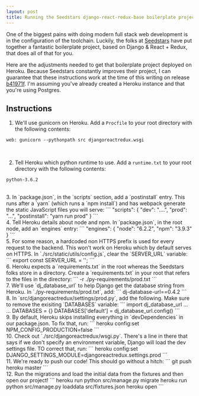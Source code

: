 ```yaml
---
layout: post
title: Running the Seedstars django-react-redux-base boilerplate project on Heroku
---
```


One of the biggest pains with doing modern full stack web development is in the configuration of the toolchain. Luckily, the folks at [Seedstars](https://www.seedstars.com/) have put together a fantastic boilerplate project, based on Django & React + Redux, that does all of that for you. 

Here are the adjustments needed to get that boilerplate project deployed on Heroku. Because Seedstars constantly improves their project, I can guarantee that these instructions work at the time of this writing on release [b41971f](https://github.com/Seedstars/django-react-redux-base/tree/b41971fcfd20ae8feb068870c68db40856db36cb). I'm assuming you've already created a Heroku instance and that you're using Postgres.

## Instructions

1. We'll use gunicorn on Heroku. Add a `Procfile` to your root directory with the following contents:
```
web: gunicorn --pythonpath src djangoreactredux.wsgi
```
<br/>

2. Tell Heroku which python runtime to use. Add a `runtime.txt` to your root directory with the following contents:
```
python-3.6.2
```
<br/>
3. In `package.json`, in the `scripts` section, add a `postinstall` entry. This runs after a `yarn` (which runs a `npm install`) and has webpack generate the static JavaScript files you will serve:  
```
  "scripts": {
      "dev": "....",
      "prod": "...",
      "postinstall": "yarn run prod"
   }
```
<br/>
4. Tell Heroku details about node and npm. In `package.json`, in the root node, add an `engines` entry:
```  
  "engines": {
    "node": "6.2.2",
    "npm": "3.9.3"
  }
```
<br/>
5. For some reason, a hardcoded non HTTPS prefix is used for every request to the backend. This won't work on Heroku which by default serves on HTTPS. In `./src/static/utils/config.js`, clear the `SERVER_URL` variable:
```
export const SERVER_URL = '';
```
<br/>
6. Heroku expects a `requirements.txt` in the root whereas the Seedstars folks store in a directory. Create a `requirements.txt` in your root that refers to the files in the directory:
```
-r ./py-requirements/prod.txt
```
<br/>
7. We'll use `dj_database_url` to help Django get the database string from Heroku. In `./py-requirements/prod.txt`, add:
```
dj-database-url==0.4.2
```
<br/>
8. In `src/djangoreactredux/settings/prod.py`, add the following. Make sure to remove the exisiting `DATABASES` variable:
```
import dj_database_url
...
...
DATABASES = {}
DATABASES['default'] = dj_database_url.config()
```
<br/>
9. By default, Heroku skips installing everything in `devDependencies` in our package.json. To fix that, run:
```
heroku config:set NPM_CONFIG_PRODUCTION=false
```
<br/>
10. Check out `./src/djangoreactredux/wsgi.py`. There's a line in there that says if we don't specify an environment variable, Django will load the dev settings file. TO correct that, run:
```
heroku config:set DJANGO_SETTINGS_MODULE=djangoreactredux.settings.prod
```
<br/>
11. We're ready to push our code! This should go without a hitch:
```
git push heroku master
```
<br/>
12. Run the migrations and load the initial data from the fixtures and then open our project!
```
heroku run python src/manage.py migrate
heroku run python src/manage.py loaddata src/fixtures.json
heroku open
```


 


  

